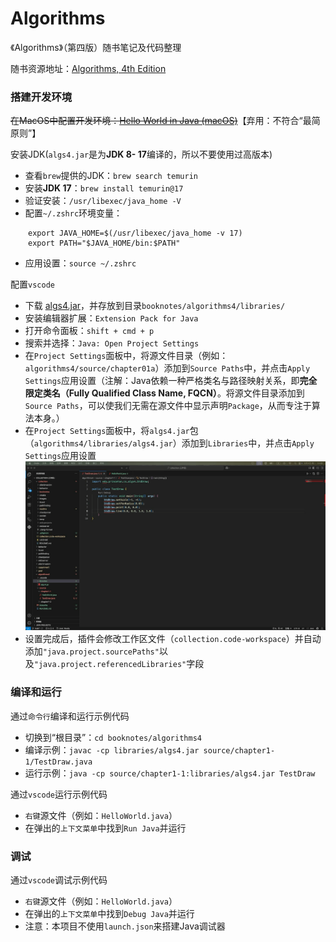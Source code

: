 # Algorithms

《Algorithms》（第四版）随书笔记及代码整理

随书资源地址：[Algorithms, 4th Edition](https://algs4.cs.princeton.edu/home/)

### 搭建开发环境

<del>在MacOS中配置开发环境：[Hello World in Java (macOS)](https://lift.cs.princeton.edu/java/mac/)</del>【弃用：不符合“最简原则”】

安装JDK(`algs4.jar`是为**JDK 8- 17**编译的，所以不要使用过高版本)
* 查看`brew`提供的JDK：`brew search temurin`
* 安装**JDK 17**：`brew install temurin@17`
* 验证安装：`/usr/libexec/java_home -V`
* 配置`~/.zshrc`环境变量：
<div style="margin-left: 2em"> <!--代码块的缩进-->

```shell
export JAVA_HOME=$(/usr/libexec/java_home -v 17)
export PATH="$JAVA_HOME/bin:$PATH"
```
</div>

* 应用设置：`source ~/.zshrc`

配置`vscode`
* 下载 [algs4.jar](https://algs4.cs.princeton.edu/code/)，并存放到目录`booknotes/algorithms4/libraries/`
* 安装编辑器扩展：`Extension Pack for Java`
* 打开命令面板：`shift + cmd + p`
* 搜索并选择：`Java: Open Project Settings`
* 在`Project Settings`面板中，将源文件目录（例如：`algorithms4/source/chapter01a`）添加到`Source Paths`中，并点击`Apply Settings`应用设置（注解：Java依赖一种严格类名与路径映射关系，即**完全限定类名（Fully Qualified Class Name, FQCN）**。将源文件目录添加到`Source Paths`，可以使我们无需在源文件中显示声明`Package`，从而专注于算法本身。）
* 在`Project Settings`面板中，将`algs4.jar`包（`algorithms4/libraries/algs4.jar`）添加到`Libraries`中，并点击`Apply Settings`应用设置
![gif](../../images/vscode/vscode_java_project_settings.gif)
* 设置完成后，插件会修改工作区文件（`collection.code-workspace`）并自动添加`"java.project.sourcePaths"`以及`"java.project.referencedLibraries"`字段

### 编译和运行

通过`命令行`编译和运行示例代码
* 切换到“根目录”：`cd booknotes/algorithms4`
* 编译示例：`javac -cp libraries/algs4.jar source/chapter1-1/TestDraw.java`
* 运行示例：`java -cp source/chapter1-1:libraries/algs4.jar TestDraw`

通过`vscode`运行示例代码
* `右键`源文件（例如：`HelloWorld.java`）
* 在弹出的`上下文菜单`中找到`Run Java`并运行

### 调试

通过`vscode`调试示例代码
* `右键`源文件（例如：`HelloWorld.java`）
* 在弹出的`上下文菜单`中找到`Debug Java`并运行
* 注意：本项目不使用`launch.json`来搭建Java调试器


